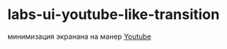 # labs-ui-youtube-like-transition

минимизация экранана на манер [Youtube]


[youtube]:<https://photos.google.com/share/AF1QipMKhy4HlRyjQU_Ff8vG54c6LG3pcqqxfqT5EOS50FBG1D8UiEOii833OrD12T_saA/photo/AF1QipOnHmyKFOb-ARfLzL0LZGL1xfzaXJwDngCeE3hp?key=WlYyRnhRQzhGV0ktTFJtc2dFaURMd0hEYnJISkN3>
